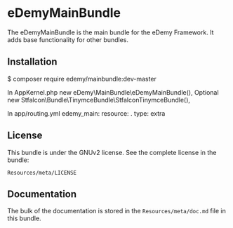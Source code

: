 eDemyMainBundle
=============

The eDemyMainBundle is the main bundle for the eDemy Framework. It adds base functionality for other bundles.

Installation
------------

$ composer require edemy/mainbundle:dev-master

In AppKernel.php
new eDemy\MainBundle\eDemyMainBundle(),
Optional
new Stfalcon\Bundle\TinymceBundle\StfalconTinymceBundle(),

In app/routing.yml
edemy_main:
    resource: .
    type: extra

License
-------

This bundle is under the GNUv2 license. See the complete license in the bundle:

    Resources/meta/LICENSE

Documentation
-------------

The bulk of the documentation is stored in the `Resources/meta/doc.md`
file in this bundle.

